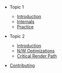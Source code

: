 - Topic 1

  - [Introduction](ssh/intro_ssh.md)
  - [Internals](ssh/internals_ssh.md)
  - [Practice](ssh/practice_ssh.md)

- Topic 2

  - [Introduction](performance/intro_performance.md)
  - [N/W Optimizations](performance/network_performance.md)
  - [Critical Render Path](performance/path_performance.md)

- [Contributing](contribution/index.md)
